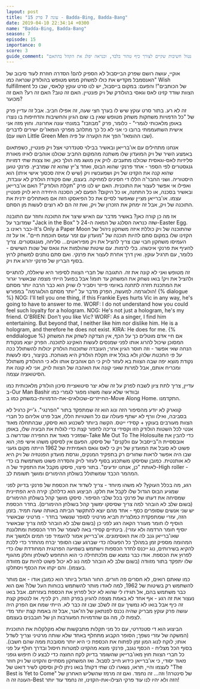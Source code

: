 ```yaml
---
layout: post
title: "עונה 7 פרק 15 - Badda-Bing, Badda-Bang"
date: 2019-04-10 22:34:14 +0300
name: "Badda-Bing, Badda-Bang"
season: 7
episode: 15
importance: 0
score: 3
guide_comment: "פרק נטול חשיבות שקיים לצורך כיף טהור בלבד, וכנראה יפלג את הקהל בהתאם"
---
```

אוקיי, עושה רושם שפרק הבייסבול לא הספיק להם! הסדרה חוזרת לעוד סיבוב של "האנסמבל מקדיש את כולו למשחק ממש מטופש בהולודק שנראה כמו Wish fulfillment של הכותבים"! והפעם: במקום בייסבול, יש לנו סרט עוקץ קלאסי, שבו כל הצוות שודד קזינו לאס וגאסי בהולודק של ויק פונטיין. האם זה טוב? האם זה רע? האם זה מכוער?

זה לא רע. בתור סרט עוקץ שיש לו בערך חצי שעה, זה אפילו חביב. אבל זה עדיין פרק של "כל הדמויות משחקות משחק מטופש שאין בו שום הגיון והחשיבות והדחיפות בו נוצרו באופן מלאכותי לגמרי" - כלומר, פרק "מבוזבז" במונחי עונה אחרונה. וחוץ מזה אני אישית השתעממתי ברובו כי אני לא כל כך מתלהב מפרקי הומאז'ים ישירים לדברים (השוו עם Little Green Men שבו ההומאז' הפך את הקערה על פיה).

אנחנו מתחילים עם או'ברייאן ובאשיר בבילוי סטנדרטי אצל ויק פונטיין, כשפתאום באמצע השיר של ויק המועדון שלו משתנה מהמקום החביב שכולנו אוהבים לאיזו מאורת סליזיות לאס-וגאסית שכולנו מתעבים. לויק אין מושג מה הולך כאן, ואז צצות שתי דמויות גנגסטרים לפי הספר - אחד פרנקי שהוא הבוס, ואחד צ'יץ שהוא זה שמרביץ. פרנקי טוען שהוא קנה את הקזינו של ויק ושמעכשיו ויק (שיש לו איזה סכסוך אישי איתו) הוא היסטוריה. ושני החבר'ה הללו די חסינים למחיקה. בעצם, שום פקודת הולודק לא עובדת, ואפילו אי אפשר לעצור את התוכנית. האם יש לנו פרק "תקלת הולודק"? האם או'ברייאן ובאשיר בסכנה, או כל התחנה, או כל היקום? הפעם לא; הסכנה היחידה היא לויק פונטיין עצמו. או'ברייאן מציין שאפשר לסיים את כל הפיאסקו הזה אם מאתחלים ידנית את התוכנה של ויק, אבל זה ימחק את הזכרון של ויק, ואת זה הם לא רוצים לעשות מן הסתם.

אז מה כן קורה כאן? באשיר מדבר עם האיש שיצר את התוכנה וחוזר עם התובנה שמדובר על "Jack in the Box" שזה כנראה הסלנג של המאה ה-24 ל-Easter Egg. כבר ראינו ב-It's Only a Paper Moon שהתוכנה של ויק כוללת איזה משחקון ניהול של הקזינו שלו במקום סתם להיות תוכנה של "מועדון עם זמר עמוס חוכמת חיים". אז על זה העמיסו משחקון חבוי שבו צריך להציל את ויק מפיראטים... סליחה, מגנגסטרים. צריך להעיף את פרנקי איכשהו. בלי לרמות. עם שיטות שהולמות את וגאס של שנות השישים - כלומר, עם תרגיל עוקץ. ואין דרך אחרת לעצור את פרנקי. ואם סתם נותנים למשחק לרוץ בסוף הבריון של פרנקי יהרוג את ויק.

זה מטופש ואני לא קונה את זה. התגובה של חברי הצוות לסיפור היא שיאללה, להתגייס ולהציל את ויק! בואו נשחק את המשחק עד תומו! אבל בפועל הייתי מצפה שבאשיר יגרור את המתכנת חזרה לתחנה באיומי פייזר ויסביר לו שויק הוא כבר הרבה יותר מסתם הולוגרמה. למעשה, הפרק מדבר על "יותר מסתם הולוגרמה" במפורש!
{% dialogue %}
NOG: I'll tell you one thing, if this Frankie Eyes hurts Vic in any way, he's going to have to answer to me. 
WORF: I do not understand how you could feel such loyalty for a hologram. 
NOG: He's not just a hologram, he's my friend. 
O'BRIEN: Don't you like Vic? 
WORF: As a singer, I find him entertaining. But beyond that, I neither like him nor dislike him. He is a hologram, and therefore he does not exist. 
KIRA: He does for me. 
{% enddialogue %}
אם חיי אדם מוטלים כך על הכף, אין הצדקה לשחק את המשחק המסוכן שיכול להרוג אותו לפני שמנסים לעשות האקינג לתוכנה. הפרק יוצא מנקודת הנחה שאי אפשר - וזה חוסר הגיון אחר; העובדה שתוכנות הולודק יכולות להשתולל ככה *על פי התכנות שלהן* ולא בגלל איזו תקלת הולודק היא מגוחכת. בקיצור, ניסו לעשות נקודת מוצא יפה שבה הצוות בא לעזור לויק כי הם אוהבים אותו ולא כי ההולודק משתולל ומכריח אותם, אבל למרות שאני קונה את האהבה של הצוות לויק, אני לא קונה את הסיטואציה עצמה.

עדיין, צריך לתת ציון לשבח לפרק על זה שלא יצר סיטואציית סיכון הולודק מלאכותית כמו ב-Our Man Bashir ובוודאי שלא עשה משהו מפגר לגמרי כמו החייזרים-שכולאים-את-הדמויות-במשחק כמו ב-Move Along Home. התקדמנו.

קווארק לא יודע מהסיפור הזה ונוג הוא זה שמתפקד בתור "הפרנגי". ג'ייק כרגיל לא בסביבה, ואילו וורף לא ישתף פעולה עם כל השטויות הללו, אבל פרט אליהם כל חברי הצוות מעורבים בעוקץ + קסידי ייטס. הקשה ביותר לשכנוע הוא סיסקו, שבהתחלה מאוד אנטי לכל השטות הולודק הזו וקסידי צריכה לחפור קצת כדי לגלות את הבעיה שלו, באופן שמזכיר מאוד את החפירה שנדרשה ב-Take Me Out To The Holosuite כדי להבין את אובססיית ה"בייסבול עם וולקנים" של סיסקו. הפעם אין לסיסקו משהו אישי פה; הוא פשוט לא סובל את המועדון של ויק כי לאס וגאס האמיתית של 1962 הייתה מקום גזעני שבו היה אפשר לראות שחורים רק בתפקיד המנקים, וגרסת מועדון הפנטזיה של ויק היא לא אותנטית. כמובן שסיסקו משתכנע בסוף לעזור לויק והסדרה פשוט משתמשת בו כדי לאותת "כן, אנחנו יודעים". בתור פיצוי, סיסקו מקבל את התפקיד של ה-High roller - המהמר הכבד שמשתולל בשולחן ההימורים ומושך תשומת לב.

רגע, מה בכלל העוקץ? לא משהו מיוחד - צריך לשדוד את הכספת של פרנקי בדיוק לפני שמגיע הבוס הגדול שלו לקבל את חלקו. הביצוע הוא כדלהלן: קירה היא הפתיינית שמסיחה את דעתו של פרנקי בכל שלבי הסיפור. סיסקו מושך קהל בשולחן ההימורים (בשום שלב לא הובהר למה צריך שסיסקו ימשוך קהל בשולחן ההימורים). בחדר הכספת יש שני אנשים שסופרים כסף - אחד מהם יוצא להתקשר הביתה באותה שעה תמיד. בזמן הזה, עזרי שמתפקדת כמלצרית תביא מרטיני לסופר שנשאר בחדר - מרטיני שבאשיר הוסיף לו חומר מעורר הקאה רגע לפני כן (בשום שלב לא הובהר למה צריך שבאשיר יוסיף חומר הרדמה ולא עזרי). בינתיים קסידי באה לשומר של חדר הכספות ומתלוננת שאו'ברייאן גנב לה את האסימונים. או'ברייאן אמור להעמיד פני תמים ולמשוך את המהומה מספיק זמן במהלך כל הפעולה כדי שברגע שבו הסופר יברח מהחדר כדי ללכת להקיא בשירותים, נוג ייכנס לחדר הכספות וישתמש בשמיעה הפרנגית המחודדת שלו כדי לפרוץ את הכספת. אודו כבר נמצא שם מלכתחילה כי הוא התחפש לשולחן וחלק מהגוף שלו יתפקד בתור מזוודה (בשום שלב לא הובהר למה נוג לא יכול פשוט להיות עם מזוודה בעצמו). והם יקחו את הכסף ויסתלקו.

כמו שאתם רואים, לא חסרים פה חורים. החור הגדול ביותר הוא כמובן אודו - אם מותר להשתמש רק בשיטות של 1962, למה לאודו מותר להשתמש בכוחות העל שלו? ואם הוא כבר משתמש בהם, אל תגידו לי שהוא לא יכול לפרוץ את הכספת בעזרתם. אבל בואו נעצור את זה רגע - אף אחד לא באמת מצפה להגיון בפרק הזה, רק לכיף. אז לנטפק קצת זה כיף אבל בואו לא נמשיך עם זה לשלב שבו זה כבר לא. הייתי שמח אם הפרק היה עושה פרק עוקץ מבריק שהיה נכנס לפנתאון של הז'אנר, אבל זה באמת קצת יותר מדי לצפות לו, מה גם שהדמויות המעורבות הן של חובבנים בעצמם.

הביצוע הוא די סטנדרטי, עם כל מני תקלות מתבקשות שלא מקלקלות את התוכנית (המשקה של עזרי נשפך; הסופר הקבוע מתחלף באחד שלא שותה מרטיני וצריך לשדל אותו; לוקח לנוג המון זמן לפתוח את הכספת כי היא יותר מסובכת ממה שהם חשבו). בסוף הכל מצליח - הכסף נגנב, פרנקי מוצא מהקזינו למטרות חיסול ובדרך חולף על פני כל חברי הצוות חוץ מאו'ברייאן שהשומר בדיוק לקח החוצה כדי לבצע לו חיפוש גופני *מאוד* יסודי, כי או'ברייאן כידוע חייב לסבול. ואז המשחקון מסתיים והקזינו של ויק חוזר לעצמו והיי, תראו, נשארו לנו שתי דקות! בואו ניתן לויק וסיסקו לשיר דואט של "The Best is Yet to Come" של סינטרה! וזה... זה נחמד. ואם זה מרמז שהשליש האחרון של העונה זה ה-Best הזה ולא יהיו לנו עוד פרקי הצילו-את-הקזינו, זה נחמד עוד יותר!